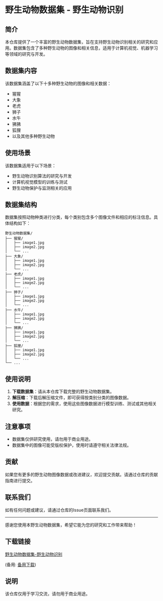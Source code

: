 # 野生动物数据集 - 野生动物识别

## 简介

本仓库提供了一个丰富的野生动物数据集，旨在支持野生动物识别相关的研究和应用。数据集包含了多种野生动物的图像和相关信息，适用于计算机视觉、机器学习等领域的研究与开发。

## 数据集内容

该数据集涵盖了以下十多种野生动物的图像和相关数据：

- 猩猩
- 大象
- 老虎
- 狮子
- 水牛
- 狒狒
- 狐狸
- 以及其他多种野生动物

## 使用场景

该数据集适用于以下场景：

- 野生动物识别算法的研究与开发
- 计算机视觉模型的训练与测试
- 野生动物保护与监测相关的应用

## 数据集结构

数据集按照动物种类进行分类，每个类别包含多个图像文件和相应的标注信息。具体结构如下：

```
野生动物数据集/
├── 猩猩/
│   ├── image1.jpg
│   ├── image2.jpg
│   └── ...
├── 大象/
│   ├── image1.jpg
│   ├── image2.jpg
│   └── ...
├── 老虎/
│   ├── image1.jpg
│   ├── image2.jpg
│   └── ...
├── 狮子/
│   ├── image1.jpg
│   ├── image2.jpg
│   └── ...
├── 水牛/
│   ├── image1.jpg
│   ├── image2.jpg
│   └── ...
├── 狒狒/
│   ├── image1.jpg
│   ├── image2.jpg
│   └── ...
├── 狐狸/
│   ├── image1.jpg
│   ├── image2.jpg
│   └── ...
└── ...
```

## 使用说明

1. **下载数据集**：请从本仓库下载完整的野生动物数据集。
2. **解压缩**：下载后解压缩文件，即可获得按类别分类的图像数据。
3. **使用数据**：根据您的需求，使用这些图像数据进行模型训练、测试或其他相关研究。

## 注意事项

- 数据集仅供研究使用，请勿用于商业用途。
- 数据集中的图像可能受版权保护，使用时请遵守相关法律法规。

## 贡献

如果您有更多的野生动物图像数据或改进建议，欢迎提交贡献。请通过仓库的贡献指南进行提交。

## 联系我们

如有任何问题或建议，请通过仓库的Issue页面联系我们。

---

感谢您使用本野生动物数据集，希望它能为您的研究和工作带来帮助！

## 下载链接
[野生动物数据集-野生动物识别]() 

(备用: [备用下载](https://pan.baidu.com/s/1b2JsWDtZdDBgVQ1E7PfzvA?pwd=1234))

## 说明

该仓库仅用于学习交流，请勿用于商业用途。
